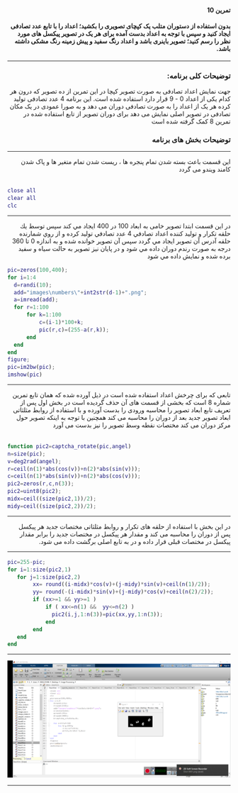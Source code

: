 
<div dir="rtl">
 
#### تمرین 10
#### بدون استفاده از دستوران متلب یک کپچای تصویری را بکشید؛ اعداد را با تابع عدد تصادفی ایجاد کنید و سپس با توجه به اعداد بدست آمده برای هر یک در تصویر پیکسل های مورد نظر را رسم کنید؛ تصویر باینری باشد و اعداد رنگ سفید و پیش زمینه رنگ مشکی داشته باشد. <br />

***

### توضیحات کلی برنامه:

جهت نمایش اعداد تصادفی به صورت تصویر کپچا در این تمرین از ده تصویر که درون هر کدام یکی از اعداد 0 - 9 قرار دارد استفاده شده است. این برنامه 4 عدد تصادفی تولید کرده هر یک از اعداد را به صورت تصادفی دوران می دهد و به صورا عمودی در یک مکان تصادفی در تصویر اصلی نمایش می دهد
برای دوران تصویر از تابع استفاده شده در تمرین 8 کمک گرفته شده است 

### توضیحات بخش های برنامه
***
 این قسمت باعث بسته شدن تمام پنجره ها ، ریست شدن تمام متغیر ها و پاک شدن کامند ویندو می گردد <br />

</div>

```matlab

close all         
clear all         
clc    

```
***
<div dir="rtl">
 در این قسمت ابتدا تصویر خامی به ابعاد 100 در 400 ايجاد مي كند سپس توسط يك حلقه تكرار و توليد كننده اعداد تصادفي 4 عدد تصادفي توليد كرده و از روي شمارنده حلقه آدرس آن تصوير ايجاد مي گردد سپس آن تصوير خوانده شده و به اندازه 0 تا 360 درجه به صورت رندم دوران داده مي شود و در پايان نيز تصوير به حالت سياه و سفيد برده شده و نمايش داده مي شود
 
 </div>
 
 ```matlab                                         
pic=zeros(100,400);                           
for i=1:4                                       
   d=randi(10);                                 
   add="images\numbers\"+int2str(d-1)+".png";    
   a=imread(add);                               
   for r=1:100                                  
       for k=1:100                                
           c=(i-1)*100+k;                      
           pic(r,c)=(255-a(r,k));              
       end
   end    
end 
figure;                                         
pic=im2bw(pic);                                 
imshow(pic)                                    
```
***
<div dir="rtl">
  تابعی که برای چرخش اعداد استفاده شده است در ذیل آورده شده که همان تابع تمرین شماره 8 است که بخشی از قسمت های آن حذف گردیده است
 در بخش اول پس از تعریف تابع ابعاد تصویر را محاسبه ورودی را بدست آورده و با استفاده از روابط مثلثاتی ابعاد تصویر جدید بعد از دوران را محاسبه می کند همچنین با توجه به اینکه تصویر حول مرکز دوران می کند مختصات نقطه وسط تصویر را نیز بدست می آورد
 
 </div>
 
 ```matlab 

function pic2=captcha_rotate(pic,angel)
n=size(pic);
v=deg2rad(angel);
r=ceil(n(1)*abs(cos(v))+n(2)*abs(sin(v)));                      
c=ceil(n(1)*abs(sin(v))+n(2)*abs(cos(v)));                     
pic2=zeros(r,c,n(3));
pic2=uint8(pic2);
midx=ceil((size(pic2,1))/2);
midy=ceil((size(pic2,2))/2);
```
***

<div dir="rtl">
 
 در این بخش با استفاده از حلقه های تکرار و روابط مثلثاتی مختصات جدید هر پیکسل پس از دوران را محاسبه می کند و مقدار هر پیکسل در مختصات جدید را برابر
 مقدار پیکسل در مختصات قبلی قرار داده و در به تابع اصلی برگشت داده می شود.
 
 ***
 </div>
 
 
 ```matlab
pic=255-pic;
for i=1:size(pic2,1)
    for j=1:size(pic2,2)                                                       
         xx= round((i-midx)*cos(v)+(j-midy)*sin(v)+ceil(n(1)/2));                                       
         yy= round(-(i-midx)*sin(v)+(j-midy)*cos(v)+ceil(n(2)/2));                             
         if (xx>=1 && yy>=1 ) 
             if ( xx<=n(1) &&  yy<=n(2) ) 
               pic2(i,j,1:n(3))=pic(xx,yy,1:n(3));  
             end  
         end
    end
end                                       

```
***

![alt text](https://github.com/semnan-university-ai/image-processing-class/blob/d3ef792b98325f473d9f3a118e66253a889b95f6/excersiecs/alirezachaji/10/Exce10.png)
***
